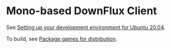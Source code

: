 # Mono-based DownFlux Client

See [Setting up your development environment for Ubuntu 20.04](https://docs.monogame.net/articles/getting_started/1_setting_up_your_development_environment_ubuntu.html).

To build, see [Package games for distribution](https://docs.monogame.net/articles/packaging_games.html).
